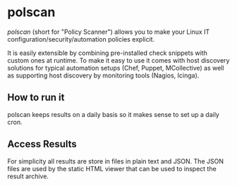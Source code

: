 # polscan

*polscan* (short for "Policy Scanner") allows you to make your Linux IT configuration/security/automation policies explicit.

It is easily extensible by combining pre-installed check snippets with custom ones at runtime. To make it easy to use it comes with host discovery solutions for typical automation setups (Chef, Puppet, MCollective) as well as supporting host discovery by monitoring tools (Nagios, Icinga).

How to run it
-------------

polscan keeps results on a daily basis so it makes sense to set up a daily cron.

Access Results
--------------

For simplicity all results are store in files in plain text and JSON. The JSON files are used by the static HTML viewer that can be used to inspect the result archive.
